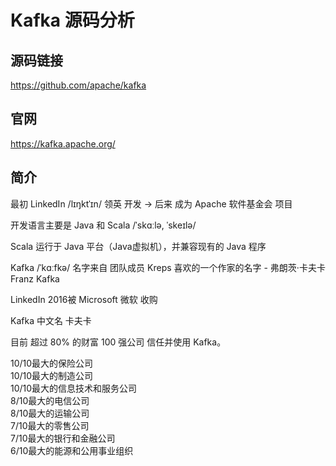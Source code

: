 # Kafka 源码分析

## 源码链接

https://github.com/apache/kafka

## 官网

https://kafka.apache.org/

## 简介

最初 LinkedIn /lɪŋktˈɪn/ 领英 开发 -> 后来 成为 Apache 软件基金会 项目 

开发语言主要是 Java 和 Scala /ˈskɑːlə, ˈskeɪlə/ 

Scala 运行于 Java 平台（Java虚拟机），并兼容现有的 Java 程序

Kafka /ˈkɑːfkə/ 名字来自 团队成员 Kreps 喜欢的一个作家的名字 - 弗朗茨·卡夫卡 Franz Kafka

LinkedIn 2016被 Microsoft 微软 收购

Kafka 中文名 卡夫卡

目前 超过 80% 的财富 100 强公司 信任并使用 Kafka。

10/10最大的保险公司  
10/10最大的制造公司  
10/10最大的信息技术和服务公司  
8/10最大的电信公司  
8/10最大的运输公司  
7/10最大的零售公司  
7/10最大的银行和金融公司  
6/10最大的能源和公用事业组织  